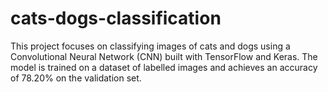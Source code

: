 # cats-dogs-classification
This project focuses on classifying images of cats and dogs using a Convolutional Neural Network (CNN) built with TensorFlow and Keras. The model is trained on a dataset of labelled images and achieves an accuracy of 78.20% on the validation set.
